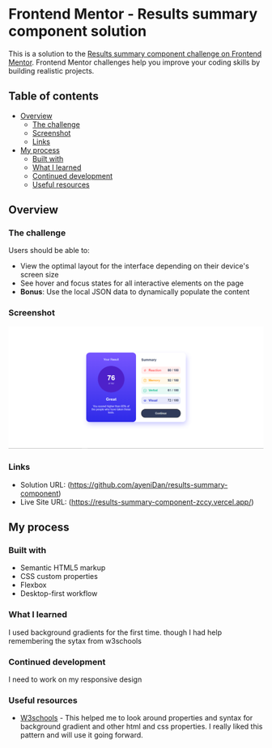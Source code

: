 # Frontend Mentor - Results summary component solution

This is a solution to the [Results summary component challenge on Frontend Mentor](https://www.frontendmentor.io/challenges/results-summary-component-CE_K6s0maV). Frontend Mentor challenges help you improve your coding skills by building realistic projects. 

## Table of contents

- [Overview](#overview)
  - [The challenge](#the-challenge)
  - [Screenshot](#screenshot)
  - [Links](#links)
- [My process](#my-process)
  - [Built with](#built-with)
  - [What I learned](#what-i-learned)
  - [Continued development](#continued-development)
  - [Useful resources](#useful-resources)

## Overview

### The challenge

Users should be able to:

- View the optimal layout for the interface depending on their device's screen size
- See hover and focus states for all interactive elements on the page
- **Bonus**: Use the local JSON data to dynamically populate the content

### Screenshot

![](./Livescreenshot.png)

### Links

- Solution URL: (https://github.com/ayeniDan/results-summary-component)
- Live Site URL: (https://results-summary-component-zccy.vercel.app/)

## My process

### Built with

- Semantic HTML5 markup
- CSS custom properties
- Flexbox
- Desktop-first workflow

### What I learned

I used background gradients for the first time. though I had help remembering the sytax from w3schools

### Continued development

I need to work on my responsive design

### Useful resources

- [W3schools](https://www.w3schools.org) - This helped me to look around properties and syntax for background gradient and other html and css properties. I really liked this pattern and will use it going forward.
